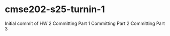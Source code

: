 # cmse202-s25-turnin-1
Initial commit of HW 2
Committing Part 1
Committing Part 2
Committing Part 3
